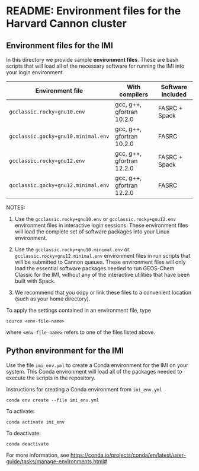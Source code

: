 # README: Environment files for the Harvard Cannon cluster

 ## Environment files for the IMI

 In this directory we provide sample **environment files**.  These are bash scripts that will load all of the necessary software for running the IMI into your login environment.


 | Environment file                    | With compilers            | Software included | 
 | ----------------                    | --------------            | ----------------- |
 | `gcclassic.rocky+gnu10.env`         | gcc, g++, gfortran 10.2.0 | FASRC + Spack     |
 | `gcclassic.gocky+gnu10.minimal.env` | gcc, g++, gfortran 10.2.0 | FASRC             |
 | `gcclassic.rocky+gnu12.env`         | gcc, g++, gfortran 12.2.0 | FASRC + Spack     |
 | `gcclassic.gocky+gnu12.minimal.env` | gcc, g++, gfortran 12.2.0 | FASRC             |

 NOTES:

 1. Use the `gcclassic.rocky+gnu10.env` or `gcclassic.rocky+gnu12.env` environment files in interactive login sessions. These environment files will load the complete set of software packages into your Linux environment.

 2. Use the `gcclassic.rocky+gnu10.minimal.env` or `gcclassic.rocky+gnu12.minimal.env` environment files in run scripts that will be submitted to Cannon queues. These environment files will only load the essential software packages needed to run GEOS-Chem Classic for the IMI, without any of the interactive utilities that have been built with Spack.

 3. We recommend that you copy or link these files to a convenient location (such as your home directory).

 To apply the settings contained in an environment file, type

 ```console
 source <env-file-name>
 ```
 where `<env-file-name>` refers to one of the files listed above.

 ## Python environment for the IMI

 Use the file `imi_env.yml` to create a Conda environment for the IMI on your system.  This Conda environment will load all of the packages needed to execute the scripts in the repository.

 Instructions for creating a Conda environment from `imi_env.yml`

 ```console
 conda env create --file imi_env.yml
 ```

 To activate:

 ```console
 conda activate imi_env
 ```

 To deactivate:

 ```console
 conda deactivate
 ```

 For more information, see https://conda.io/projects/conda/en/latest/user-guide/tasks/manage-environments.html#
